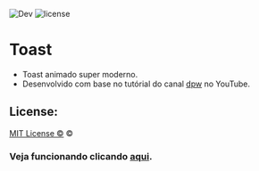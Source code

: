 ![Dev](https://img.shields.io/badge/%40BrHcastro-Toast-orange)
![license](https://img.shields.io/github/license/brhcastro/Toast)

# Toast
 
- Toast animado super moderno.
- Desenvolvido com base no tutórial do canal [dpw](https://youtu.be/qLlXnsb0noM) no YouTube.

## License:
[MIT License ©](https://github.com/BrHCastro/Toast/blob/master/LICENSE) ©

### Veja funcionando clicando [aqui](https://codepen.io/ricky-castro/pen/poezwya).
